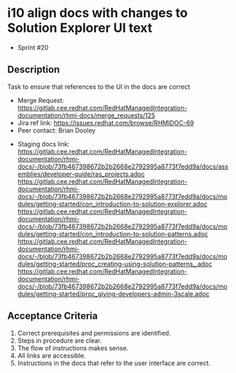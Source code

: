 # i10 align docs with changes to Solution Explorer UI text

- Sprint #20

## Description

Task to ensure that references to the UI in the docs are correct

- Merge Request: https://gitlab.cee.redhat.com/RedHatManagedIntegration-documentation/rhmi-docs/merge_requests/125
- Jira ref link: https://issues.redhat.com/browse/RHMIDOC-69
- Peer contact: Brian Dooley

* Staging docs link:
  https://gitlab.cee.redhat.com/RedHatManagedIntegration-documentation/rhmi-docs/-/blob/73fb467398672b2b2668e2792995a8773f7edd9a/docs/assemblies/developer-guide/ras_projects.adoc
  https://gitlab.cee.redhat.com/RedHatManagedIntegration-documentation/rhmi-docs/-/blob/73fb467398672b2b2668e2792995a8773f7edd9a/docs/modules/getting-started/con_introduction-to-solution-explorer.adoc
  https://gitlab.cee.redhat.com/RedHatManagedIntegration-documentation/rhmi-docs/-/blob/73fb467398672b2b2668e2792995a8773f7edd9a/docs/modules/getting-started/con_introduction-to-solution-patterns.adoc
  https://gitlab.cee.redhat.com/RedHatManagedIntegration-documentation/rhmi-docs/-/blob/73fb467398672b2b2668e2792995a8773f7edd9a/docs/modules/getting-started/proc_creating-using-solution-patterns_.adoc
  https://gitlab.cee.redhat.com/RedHatManagedIntegration-documentation/rhmi-docs/-/blob/73fb467398672b2b2668e2792995a8773f7edd9a/docs/modules/getting-started/proc_giving-developers-admin-3scale.adoc

## Acceptance Criteria

1. Correct prerequisites and permissions are identified.
2. Steps in procedure are clear.
3. The flow of instructions makes sense.
4. All links are accessible.
5. Instructions in the docs that refer to the user interface are correct.
